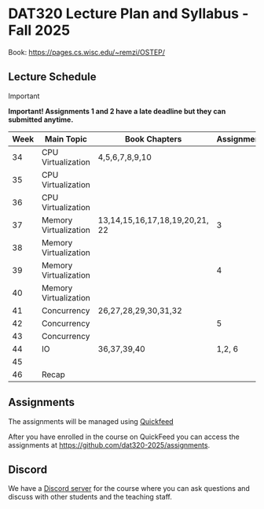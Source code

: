 # DAT320 Lecture Plan and Syllabus - Fall 2025

Book: <https://pages.cs.wisc.edu/~remzi/OSTEP/>

## Lecture Schedule

> [!IMPORTANT]  
> **Important! Assignments 1 and 2 have a late deadline but they can submitted anytime.**

|Week | Main Topic | Book Chapters | Assignments |
|-----|------------|---------------|-------------|
|34   | CPU Virtualization | 4,5,6,7,8,9,10 | |
|35   | CPU Virtualization | | |
|36   | CPU Virtualization | | |
|37   | Memory Virtualization | 13,14,15,16,17,18,19,20,21, 22 | 3 |
|38   | Memory Virtualization | | |
|39   | Memory Virtualization | | 4 |
|40   | Memory Virtualization | | |
|41   | Concurrency | 26,27,28,29,30,31,32 | |
|42   | Concurrency | | 5 |
|43   | Concurrency | | |
|44   | IO | 36,37,39,40 | 1,2, 6 |
|45   | | | |
|46   | Recap | | |

## Assignments

The assignments will be managed using [Quickfeed](https://uis.itest.run/)

After you have enrolled in the course on QuickFeed you can access the assignments at <https://github.com/dat320-2025/assignments>.

## Discord

We have a [Discord server](https://discord.gg/xTGBsGn2W3) for the course where you can ask questions and discuss with other students and the teaching staff.
